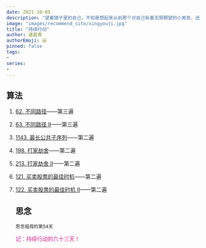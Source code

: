 ```yaml
---
date: 2021-10-05
description: "望着镜子里的自己，不知是想起来从前那个对自己有着无限期望的小男孩，还是觉得此生已经注定要过没有勇气的生活"
image: "images/recommend_site/xingyouji.jpg"
title: "持续行动"
author: 诸葛青
authorEmoji: 😃
pinned: false
tags:
- 
series:
-
---
```


## 算法
1. [62. 不同路径](https://leetcode-cn.com/problems/unique-paths/)——第三遍
2. [63. 不同路径 II](https://leetcode-cn.com/problems/unique-paths-ii/)——第三遍
3. [1143. 最长公共子序列](https://leetcode-cn.com/problems/longest-common-subsequence/)——第二遍
4. [198. 打家劫舍](https://leetcode-cn.com/problems/house-robber/)——第二遍
5. [213. 打家劫舍 II](https://leetcode-cn.com/problems/house-robber-ii/)——第二遍
6. [121. 买卖股票的最佳时机](https://leetcode-cn.com/problems/best-time-to-buy-and-sell-stock/)——第二遍
7. [122. 买卖股票的最佳时机 II](https://leetcode-cn.com/problems/best-time-to-buy-and-sell-stock-ii/)——第二遍


    ## 思念
    ``思念祖母的第54天``


    <font color=VioletRed>记：持续行动的六十三天！</font>